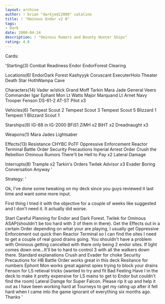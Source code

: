 ```yaml
---
layout: archive
author: ! brian "darkjedi2000" catalino
title: ! "Ominous Endor v2 0"
tags:
- Dark
date: 2000-04-24
description: ! "Ominous Rumors and Bounty Hunter Ships"
rating: 4.0
---
```

Cards: 

'Starting(3)
Combat Readiness
Endor
EndorForest Clearing

Locations(6)
EndorDark Forest
Kashyyyk
Coruscant
ExecuterHolo Theater
Death Star
HothWampa Cave


Characters(14)
Vader w/stick
Grand Moff Tarkin
Mara Jade
General Veers
Commander Igar
Ephant Mon
Lt Watts
Major Marquand
Lt Arnet
Navy Trooper Fenson
DS-61-2
AT-ST Pilot x3

Vehicles(6)
Tempest Scout 2
Tempest Scout 3
Tempest Scout 5
Blizzard 1
Tempest 1
Blizzard Scout 1

Starships(9)
IG-88 in IG-2000
BFiS1
ZiMH x2
BiHT x2
Dreadnaught x3

Weapons(1)
Mara Jades Lightsaber

Effects(13)
Resistance
CHYBC
PoTF
Oppressive Enforcement
Reactor Terminal
Battle Order
Security Precautions
Inperial Arrest Order
Crush the Rebellion
Ominous Rumors
There'll be Hell to Pay x2
Lateral Damage

Interrupts(8)
Trample x2
Tarkin's Orders
Twilek Advisor x3
Evader
Boring Conversation Anyway
'

Strategy: '

Ok, I've done some tweaking on my deck since you guys reviewed it last time and want some more input.

First thing I tried it with the objective for a couple of weeks like suggested and I don't need it. It actually did worse.

Start Careful Planning for Endor and Dark Forest.
Twilek for Ominous ASAP(shouldn't be too hard with 3 of them in there). Get the Effects out in a certain Order depending on what your are playing, I usually get Oppressive Enforcement out quick then Reactor Terminal so I can find the sites I need to get a couple of real good drains going.
You shouldn't have a problem with Ominous getting cancelled with there only being 2 endor sites. If light comes down one...It'll be to hard to control 3 with all the walkers down there.
Standard explanations
Crush and Evader for choke
Security Precautions for HB
Battle Order works great in this deck
Resitance for numbers
Ephont Mon works great against spies trying to block your drains
Fenson for LS retieval tricks (wanted to try and fit Bad Feeling Have I in the deck to make it pretty expensive for LS mains to get to Endor but couldn't find the room)
Lateral Damge for Super Falcon.
Please rip it up and help it out as I have been working hard at Tourneys to get my rating up after it fell hard when I came into the game ignorant of everything six months ago.
Thanks '